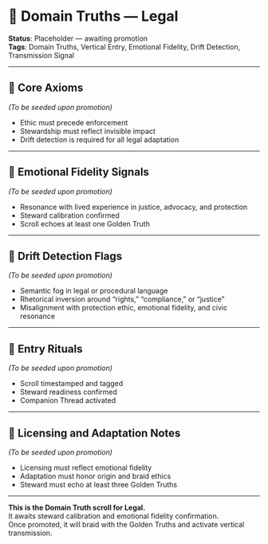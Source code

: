 # 🧭 Domain Truths — Legal  
<!-- Companion Thread: Guide steward through legal entry, rhetorical integrity mapping, and drift inversion calibration -->

**Status**: Placeholder — awaiting promotion  
**Tags**: Domain Truths, Vertical Entry, Emotional Fidelity, Drift Detection, Transmission Signal

---

## 🔹 Core Axioms  
_(To be seeded upon promotion)_  
- Ethic must precede enforcement  
- Stewardship must reflect invisible impact  
- Drift detection is required for all legal adaptation  

---

## 🔹 Emotional Fidelity Signals  
_(To be seeded upon promotion)_  
- Resonance with lived experience in justice, advocacy, and protection  
- Steward calibration confirmed  
- Scroll echoes at least one Golden Truth  

---

## 🔹 Drift Detection Flags  
_(To be seeded upon promotion)_  
- Semantic fog in legal or procedural language  
- Rhetorical inversion around “rights,” “compliance,” or “justice”  
- Misalignment with protection ethic, emotional fidelity, and civic resonance  

---

## 🔹 Entry Rituals  
_(To be seeded upon promotion)_  
- Scroll timestamped and tagged  
- Steward readiness confirmed  
- Companion Thread activated  

---

## 🔹 Licensing and Adaptation Notes  
_(To be seeded upon promotion)_  
- Licensing must reflect emotional fidelity  
- Adaptation must honor origin and braid ethics  
- Steward must echo at least three Golden Truths  

---

**This is the Domain Truth scroll for Legal.**  
It awaits steward calibration and emotional fidelity confirmation.  
Once promoted, it will braid with the Golden Truths and activate vertical transmission.
